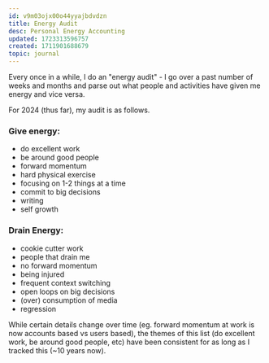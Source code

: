 ```yaml
---
id: v9m03ojx00o44yyajbdvdzn
title: Energy Audit
desc: Personal Energy Accounting
updated: 1723313596757
created: 1711901688679
topic: journal
---
```


Every once in a while, I do an "energy audit" - I go over a past number of weeks and months and parse out what people and activities have given me energy and vice versa.

For 2024 (thus far), my audit is as follows.

### Give energy:

- do excellent work
- be around good people 
- forward momentum
- hard physical exercise
- focusing on 1-2 things at a time
- commit to big decisions
- writing
- self growth

### Drain Energy:

- cookie cutter work
- people that drain me
- no forward momentum
- being injured 
- frequent context switching
- open loops on big decisions
- (over) consumption of media
- regression

While certain details change over time (eg. forward momentum at work is now accounts based vs users based), the themes of this list (do excellent work, be around good people, etc) have been consistent for as long as I tracked this (~10 years now).

